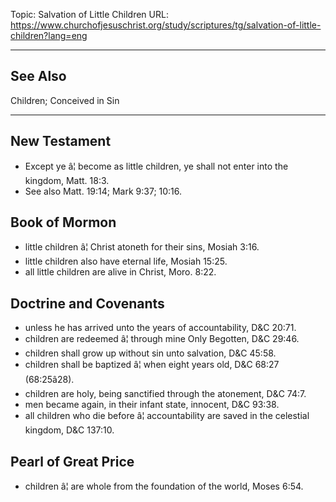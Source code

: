 Topic: Salvation of Little Children
URL: https://www.churchofjesuschrist.org/study/scriptures/tg/salvation-of-little-children?lang=eng

---

## See Also

Children; Conceived in Sin

---

## New Testament

- Except ye â¦ become as little children, ye shall not enter into the kingdom, Matt. 18:3.
- See also Matt. 19:14; Mark 9:37; 10:16.

## Book of Mormon

- little children â¦ Christ atoneth for their sins, Mosiah 3:16.
- little children also have eternal life, Mosiah 15:25.
- all little children are alive in Christ, Moro. 8:22.

## Doctrine and Covenants

- unless he has arrived unto the years of accountability, D&C 20:71.
- children are redeemed â¦ through mine Only Begotten, D&C 29:46.
- children shall grow up without sin unto salvation, D&C 45:58.
- children shall be baptized â¦ when eight years old, D&C 68:27 (68:25â28).
- children are holy, being sanctified through the atonement, D&C 74:7.
- men became again, in their infant state, innocent, D&C 93:38.
- all children who die before â¦ accountability are saved in the celestial kingdom, D&C 137:10.

## Pearl of Great Price

- children â¦ are whole from the foundation of the world, Moses 6:54.

